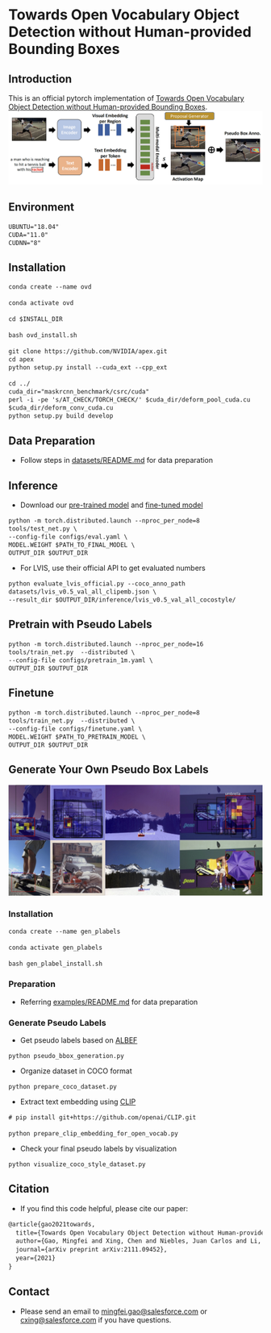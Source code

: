 # Towards Open Vocabulary Object Detection without Human-provided Bounding Boxes

## Introduction
This is an official pytorch implementation of [Towards Open Vocabulary Object Detection without Human-provided Bounding Boxes](https://arxiv.org/pdf/2111.09452.pdf).
![network](figs/pipeline.jpg?raw=true)
## Environment
```angular2
UBUNTU="18.04"
CUDA="11.0"
CUDNN="8"
```

## Installation
```angular2
conda create --name ovd

conda activate ovd

cd $INSTALL_DIR

bash ovd_install.sh

git clone https://github.com/NVIDIA/apex.git
cd apex
python setup.py install --cuda_ext --cpp_ext

cd ../
cuda_dir="maskrcnn_benchmark/csrc/cuda"
perl -i -pe 's/AT_CHECK/TORCH_CHECK/' $cuda_dir/deform_pool_cuda.cu $cuda_dir/deform_conv_cuda.cu
python setup.py build develop
```
## Data Preparation
* Follow steps in [datasets/README.md](https://github.com/salesforce/pb-ovd/datasets/README.md) for data preparation

## Inference
* Download our [pre-trained model](https://storage.cloud.google.com/sfr-pb-ovd-research/models/pretrain.pth) and [fine-tuned model](https://storage.cloud.google.com/sfr-pb-ovd-research/models/finetune.pth)

```angular2
python -m torch.distributed.launch --nproc_per_node=8 tools/test_net.py \
--config-file configs/eval.yaml \
MODEL.WEIGHT $PATH_TO_FINAL_MODEL \
OUTPUT_DIR $OUTPUT_DIR
```
* For LVIS, use their official API to get evaluated numbers

```angular2
python evaluate_lvis_official.py --coco_anno_path datasets/lvis_v0.5_val_all_clipemb.json \
--result_dir $OUTPUT_DIR/inference/lvis_v0.5_val_all_cocostyle/
```
## Pretrain with Pseudo Labels

```angular2
python -m torch.distributed.launch --nproc_per_node=16 tools/train_net.py  --distributed \
--config-file configs/pretrain_1m.yaml \
OUTPUT_DIR $OUTPUT_DIR
```

## Finetune

```angular2
python -m torch.distributed.launch --nproc_per_node=8 tools/train_net.py  --distributed \
--config-file configs/finetune.yaml \
MODEL.WEIGHT $PATH_TO_PRETRAIN_MODEL \
OUTPUT_DIR $OUTPUT_DIR
```

## Generate Your Own Pseudo Box Labels
![examples](figs/examples.jpg?raw=true)

### Installation

```angular2
conda create --name gen_plabels

conda activate gen_plabels

bash gen_plabel_install.sh
```
### Preparation

* Referring [examples/README.md](https://github.com/salesforce/pb-ovd/examples/README.md]) for data preparation

### Generate Pseudo Labels
* Get pseudo labels based on [ALBEF](https://arxiv.org/abs/2107.07651)

```angular2
python pseudo_bbox_generation.py
```

* Organize dataset in COCO format
```angular2
python prepare_coco_dataset.py
```

* Extract text embedding using [CLIP](https://arxiv.org/abs/2103.00020)

```angular2
# pip install git+https://github.com/openai/CLIP.git

python prepare_clip_embedding_for_open_vocab.py
```

* Check your final pseudo labels by visualization

```angular2
python visualize_coco_style_dataset.py
```

## Citation
* If you find this code helpful, please cite our paper:
``` latex
@article{gao2021towards,
  title={Towards Open Vocabulary Object Detection without Human-provided Bounding Boxes},
  author={Gao, Mingfei and Xing, Chen and Niebles, Juan Carlos and Li, Junnan and Xu, Ran and Liu, Wenhao and Xiong, Caiming},
  journal={arXiv preprint arXiv:2111.09452},
  year={2021}
}
```

## Contact

* Please send an email to mingfei.gao@salesforce.com or cxing@salesforce.com if you have questions.
